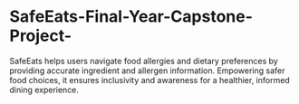 # SafeEats-Final-Year-Capstone-Project-
SafeEats helps users navigate food allergies and dietary preferences by providing accurate ingredient and allergen information. Empowering safer food choices, it ensures inclusivity and awareness for a healthier, informed dining experience.
